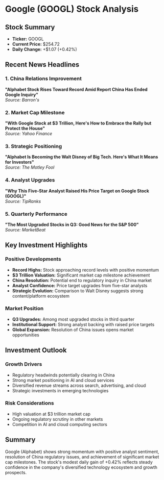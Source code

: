 
# Google (GOOGL) Stock Analysis

## Stock Summary
- **Ticker:** GOOGL
- **Current Price:** $254.72
- **Daily Change:** +$1.07 (+0.42%)

## Recent News Headlines

### 1. China Relations Improvement
**"Alphabet Stock Rises Toward Record Amid Report China Has Ended Google Inquiry"**  
*Source: Barron's*

### 2. Market Cap Milestone
**"With Google Stock at $3 Trillion, Here's How to Embrace the Rally but Protect the House"**  
*Source: Yahoo Finance*

### 3. Strategic Positioning
**"Alphabet Is Becoming the Walt Disney of Big Tech. Here's What It Means for Investors"**  
*Source: The Motley Fool*

### 4. Analyst Upgrades
**"Why This Five-Star Analyst Raised His Price Target on Google Stock (GOOGL)"**  
*Source: TipRanks*

### 5. Quarterly Performance
**"The Most Upgraded Stocks in Q3: Good News for the S&P 500"**  
*Source: MarketBeat*

## Key Investment Highlights

### Positive Developments
- **Record Highs:** Stock approaching record levels with positive momentum
- **$3 Trillion Valuation:** Significant market cap milestone achievement
- **China Resolution:** Potential end to regulatory inquiry in China market
- **Analyst Confidence:** Price target upgrades from five-star analysts
- **Strategic Evolution:** Comparison to Walt Disney suggests strong content/platform ecosystem

### Market Position
- **Q3 Upgrades:** Among most upgraded stocks in third quarter
- **Institutional Support:** Strong analyst backing with raised price targets
- **Global Expansion:** Resolution of China issues opens market opportunities

## Investment Outlook

### Growth Drivers
- Regulatory headwinds potentially clearing in China
- Strong market positioning in AI and cloud services
- Diversified revenue streams across search, advertising, and cloud
- Strategic investments in emerging technologies

### Risk Considerations
- High valuation at $3 trillion market cap
- Ongoing regulatory scrutiny in other markets
- Competition in AI and cloud computing sectors

## Summary
Google (Alphabet) shows strong momentum with positive analyst sentiment, resolution of China regulatory issues, and achievement of significant market cap milestones. The stock's modest daily gain of +0.42% reflects steady confidence in the company's diversified technology ecosystem and growth prospects.
